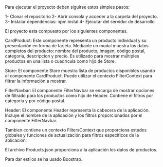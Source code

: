 
Para ejecutar el proyecto deben siguirse estos simples pasos:

1- Clonar el repositorio
2- Abrir consola y acceder a la carpeta del proyecto.
3- Instalar dependencias: npm instal
4- Ejecutar del servidor de desarrollo

El proyecto esta compuesto por los siguientes componentes. 

CardProduct: Este componente representa un producto individual y su presentación en forma de tarjeta. Mediante un modal muestra los datos completos del producto: nombre del producto, imagen, código postal, categoria, descripcion y precio. Es utilizado para mostrar múltiples productos en una lista o cuadrícula como hijo de Store.

Store: El componente Store muestra lista de productos disponibles usando el componente CardProduct. Puede utilizar el contexto FilterContext para filtrar la información a mostrar.

FilterNavbar: El componente FilterNavbar se encarga de mostrar opciones de filtrado para los productos como hijo de Header. Contiene el filtros por categoría y por código postal.

Header: El componente Header representa la cabecera de la aplicación. Incluye el nombre de la aplicación y los filtros proporcionados por el componente FilterNavbar.


Tambien contiene un contexto FiltersContext que proporciona estados globales y funciones de actualización para filtros específicos de la aplicación. 

El archivo Products.json proporciona a la aplicación los datos de productos.

Para dar estilos se ha usado Boostrap. 

